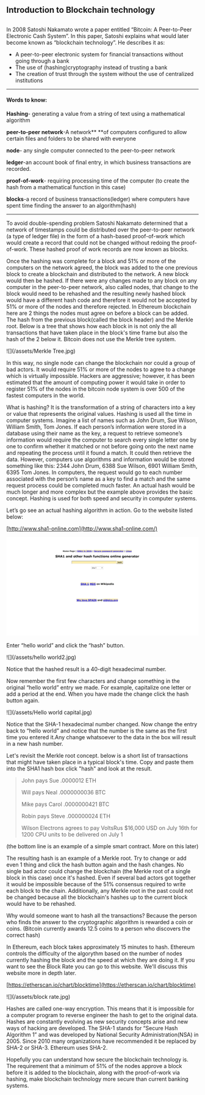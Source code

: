 ## Introduction to Blockchain technology

## 

In 2008 Satoshi Nakamato wrote a paper entitled “Bitcoin: A Peer-to-Peer Electronic Cash System”. In this paper, Satoshi explains what would later become known as “blockchain technology”. He describes it as:

* A peer-to-peer electronic system for financial transactions without going through a bank
* The use of \(hashing\)cryptography instead of trusting a bank
* The creation of trust through the system without the use of centralized institutions

---

#### **Words to know:**

**Hashing**- generating a value from a string of text using a mathematical algorithm

**peer-to-peer network**-A network** **of computers configured to allow certain files and folders to be shared with everyone

**node**- any single computer connected to the peer-to-peer network

**ledger**-an account book of final entry, in which business transactions are recorded.

**proof-of-work**- requiring processing time of the computer \(to create the hash from a mathematical function in this case\)

**blocks**-a record of business transactions\(ledger\) where computers have spent time finding the answer to an algorithm\(hash\)

---

To avoid double-spending problem Satoshi Nakamato determined that a network of timestamps could be distributed over the peer-to-peer network \(a type of ledger file\) in the form of a hash-based proof-of-work which would create a record that could not be changed without redoing the proof-of-work. These hashed proof of work records are now known as blocks.

Once the hashing was complete for a block and 51% or more of the computers on the network agreed, the block was added to the one previous block to create a blockchain and distributed to the network. A new block would then be  hashed. If there were any changes made to any block on any computer in the peer-to-peer network, also called nodes, that change to the block would need to be rehashed and the resulting newly hashed block would have a different hash code and therefore it would not be accepted by 51% or more of the nodes and therefore rejected.  In Ethereum blockchain here are 2 things the nodes must agree on before a block can be added. The hash from the previous block\(called the block header\)  and the Merkle root.  Below is a tree that shows how each block in is not only the all transactions that have taken place in the block's time frame but also the hash of the 2 below it. Bitcoin does not use the Merkle tree system.

![](/assets/Merkle Tree.jpg)

In this way, no single node can change the blockchain nor could a group of bad actors. It would require 51% or more of the nodes to agree to a change which is virtually impossible. Hackers are aggressive; however, it has been estimated that the amount of computing power it would take in order to register 51% of the nodes in the bitcoin node system is over 500 of the fastest computers in the world.

What is hashing? It is the transformation of a string of characters into a key or value that represents the original values. Hashing is used all the time in computer systems. Imagine a list of names such as John Drum, Sue Wilson, William Smith, Tom Jones. If each person’s information were stored in a database using their name as the key, a request to retrieve someone’s information would require the computer to search every single letter one by one to confirm whether it matched or not before going onto the next name and repeating the process until it found a match. It could then retrieve the data. However, computers use algorithms and information would be stored something like this: 2344 John Drum, 6388 Sue Wilson, 6901 William Smith, 6395 Tom Jones. In computers, the request would go to each number associated with the person’s name as a key to find a match and the same request process could be completed much faster. An actual hash would be much longer and more complex but the example above provides the basic concept. Hashing is used for both speed and security in computer systems.

Let’s go see an actual hashing algorithm in action. Go to the website listed below:

[http://www.sha1-online.com](http://www.sha1-online.com/)

![](/assets/SHA-1.jpg)

Enter “hello world” and click the “hash” button.

![](/assets/hello world2.jpg)

Notice that the hashed result is a 40-digit hexadecimal number.

Now remember the first few characters and change something in the original “hello world” entry we made. For example, capitalize one letter or add a period at the end. When you have made the change click the hash button again.

![](/assets/Hello world capital.jpg)

Notice that the SHA-1 hexadecimal number changed. Now change the entry back to “hello world” and notice that the number is the same as the first time you entered it.Any change whatsoever to the data in the box will result in a new hash number.

Let's revisit the Merkle root concept. below is a short list of transactions that might have taken place in a typical block's time. Copy and paste them into the SHA1 hash box click "hash" and look at the result.

> John pays Sue .0000012 ETH
>
> Will pays Neal .0000000036 BTC
>
> Mike pays Carol .0000000421 BTC
>
> Robin pays Steve .000000024 ETH
>
> Wilson Electrons agrees to pay VoltsRus $16,000 USD on July 16th for 1200 CPU units to be delivered on July 1

\(the bottom line is an example of a simple smart contract. More on this later\)

The resulting hash is an example of a Merkle root. Try to change or add even 1 thing and click the hash button again and the hash changes. No single bad actor could change the blockchain \(the Merkle root of a single block in this case\) once it's hashed. Even if several bad actors got together it would be impossible because of the 51% consensus required to write each block to the chain. Additionally, any Merkle root in the past could not be changed because all the blockchain's hashes up to the current block would have to be rehashed.

Why would someone want to hash all the transactions? Because the person who finds the answer to the cryptographic algorithm is rewarded a coin or coins. \(Bitcoin currently awards 12.5 coins to a person who discovers the correct hash\)

In Ethereum, each block takes approximately 15 minutes to hash. Ethereum controls the difficulty of the algorythm based on the number of nodes currently hashing the block and the speed at which they are doing it. If you want to see the Block Rate you can go to this website.  We'll discuss this website more in depth later.

[https://etherscan.io/chart/blocktime](https://etherscan.io/chart/blocktime)

![](/assets/block rate.jpg)

Hashes are called one-way encryption. This means that it is impossible for a computer program to reverse engineer the hash to get to the original data. Hashes are constantly evolving as new security concepts arise and new ways of hacking are developed. The SHA-1 stands for “Secure Hash Algorithm 1” and was developed by National Security Administration\(NSA\) in 2005. Since 2010 many organizations have recommended it be replaced by SHA-2 or SHA-3. Ethereum uses SHA-2.

Hopefully you can understand how secure the blockchain technology is. The requirement that a minimum of 51% of the nodes approve a block before it is added to the blockchain, along with the proof-of-work via hashing, make blockchain technology more secure than current banking systems.

